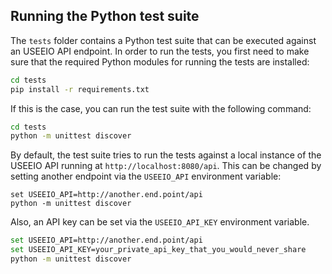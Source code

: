 ## Running the Python test suite

The `tests` folder contains a Python test suite that can be executed
against an USEEIO API endpoint. In order to run the tests, you first
need to make sure that the required Python modules for running the
tests are installed:

```bash
cd tests
pip install -r requirements.txt
```

If this is the case, you can run the test suite with the following
command:

```bash
cd tests
python -m unittest discover
```

By default, the test suite tries to run the tests against a local
instance of the USEEIO API running at `http://localhost:8080/api`.
This can be changed by setting another endpoint via the
`USEEIO_API` environment variable:

```batch
set USEEIO_API=http://another.end.point/api
python -m unittest discover
```

Also, an API key can be set via the `USEEIO_API_KEY` environment variable.

```bash
set USEEIO_API=http://another.end.point/api
set USEEIO_API_KEY=your_private_api_key_that_you_would_never_share
python -m unittest discover
```
